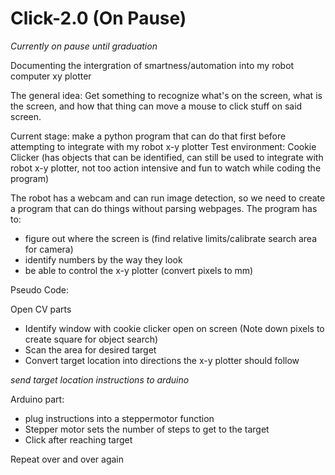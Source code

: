 # Click-2.0 (On Pause)
*Currently on pause until graduation*

Documenting the intergration of smartness/automation into my robot computer xy plotter

The general idea: Get something to recognize what's on the screen, what is the screen, and how that thing can move a mouse to click stuff on said screen.


Current stage: make a python program that can do that first before attempting to integrate with my robot x-y plotter
Test environment: Cookie Clicker (has objects that can be identified, can still be used to integrate with robot x-y plotter, not too action intensive and fun to watch while coding the program)

The robot has a webcam and can run image detection, so we need to create a program that can do things without parsing webpages. The program has to:
- figure out where the screen is (find relative limits/calibrate search area for camera)
- identify numbers by the way they look
- be able to control the x-y plotter (convert pixels to mm)

Pseudo Code:

Open CV parts
- Identify window with cookie clicker open on screen (Note down pixels to create square for object search)
- Scan the area for desired target
- Convert target location into directions the x-y plotter should follow

*send target location instructions to arduino*

Arduino part:
- plug instructions into a steppermotor function
- Stepper motor sets the number of steps to get to the target
- Click after reaching target

Repeat over and over again
